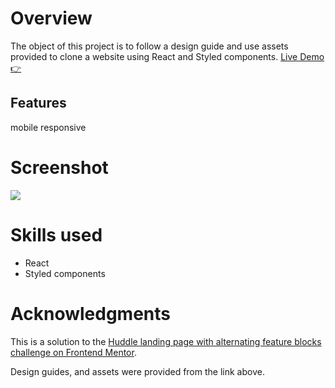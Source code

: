 # Overview
The object of this project is to follow a design guide and use assets provided to clone a website using React and Styled components. 
[Live Demo 👉](https://your-solution-url.com)

## Features
mobile responsive

# Screenshot
![](./demo.png)

# Skills used
- React
- Styled components

# Acknowledgments

This is a solution to the [Huddle landing page with alternating feature blocks challenge on Frontend Mentor](https://www.frontendmentor.io/challenges/huddle-landing-page-with-alternating-feature-blocks-5ca5f5981e82137ec91a5100). 

Design guides, and assets were provided from the link above.